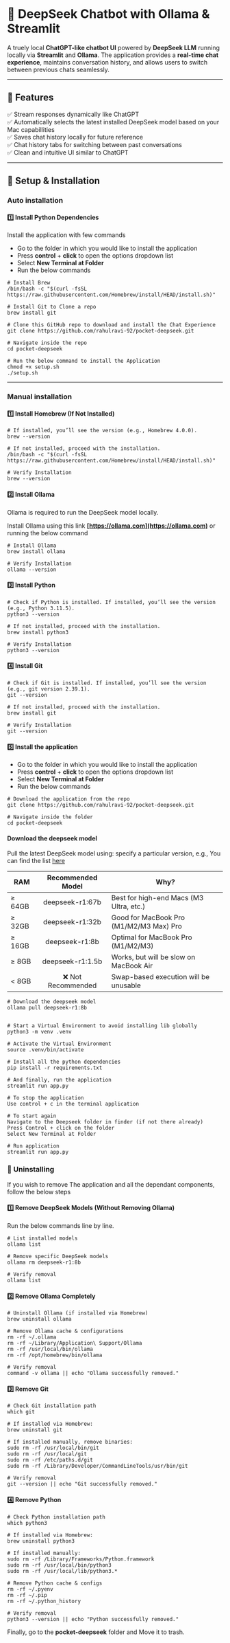 # 🧠 DeepSeek Chatbot with Ollama & Streamlit  

A truely local **ChatGPT-like chatbot UI** powered by **DeepSeek LLM** running locally via **Streamlit** and **Ollama**. The application provides a **real-time chat experience**, maintains conversation history, and allows users to switch between previous chats seamlessly.  

---

## **🚀 Features**  
✅ Stream responses dynamically like ChatGPT  
✅ Automatically selects the latest installed DeepSeek model based on your Mac capabillities    
✅ Saves chat history locally for future reference  
✅ Chat history tabs for switching between past conversations  
✅ Clean and intuitive UI similar to ChatGPT  

---

## **🔧 Setup & Installation**

### **Auto installation**

#### **1️⃣ Install Python Dependencies**

Install the application with few commands

* Go to the folder in which you would like to install the application
* Press **control** + **click** to open the options dropdown list 
* Select **New Terminal at Folder**
* Run the below commands

```
# Install Brew
/bin/bash -c "$(curl -fsSL https://raw.githubusercontent.com/Homebrew/install/HEAD/install.sh)"

# Install Git to Clone a repo
brew install git

# Clone this GitHub repo to download and install the Chat Experience
git clone https://github.com/rahulravi-92/pocket-deepseek.git

# Navigate inside the repo
cd pocket-deepseek

# Run the below command to install the Application
chmod +x setup.sh
./setup.sh
```
---
### **Manual installation**

#### 1️⃣ Install Homebrew (If Not Installed)




```
# If installed, you’ll see the version (e.g., Homebrew 4.0.0).
brew --version

# If not installed, proceed with the installation.
/bin/bash -c "$(curl -fsSL https://raw.githubusercontent.com/Homebrew/install/HEAD/install.sh)"

# Verify Installation
brew --version
```

#### 2️⃣ Install Ollama

Ollama is required to run the DeepSeek model locally.

Install Ollama using this link **[https://ollama.com](https://ollama.com)**  or running the below command

```
# Install Ollama
brew install ollama

# Verify Installation
ollama --version

```

#### **3️⃣ Install Python**

```
# Check if Python is installed. If installed, you’ll see the version (e.g., Python 3.11.5).
python3 --version

# If not installed, proceed with the installation.
brew install python3

# Verify Installation
python3 --version

```
#### **4️⃣ Install Git**

```
# Check if Git is installed. If installed, you’ll see the version (e.g., git version 2.39.1).
git --version

# If not installed, proceed with the installation.
brew install git

# Verify Installation
git --version
```


#### **5️⃣ Install the application**

* Go to the folder in which you would like to install the application
* Press **control** + **click** to open the options dropdown list 
* Select **New Terminal at Folder**
* Run the below commands

```
# Download the application from the repo
git clone https://github.com/rahulravi-92/pocket-deepseek.git

# Navigate inside the folder
cd pocket-deepseek

```

#### Download the deepseek model


Pull the latest DeepSeek model using: specify a particular version, e.g.,
You can find the list [here](https://ollama.com/library/deepseek-r1)

|RAM  | Recommended Model |               Why?                                  |
| ------------- |:-------------:  |  ---------------------------------------- |
| ≥ 64GB     | deepseek-r1:67b	|  Best for high-end Macs (M3 Ultra, etc.)   |
| ≥ 32GB     | deepseek-r1:32b  |  Good for MacBook Pro (M1/M2/M3 Max) Pro      |
| ≥ 16GB     | deepseek-r1:8b   |  Optimal for MacBook Pro (M1/M2/M3)   |
| ≥ 8GB     | deepseek-r1:1.5b  |     Works, but will be slow on MacBook Air  |
| < 8GB     | ❌ Not Recommended    |   Swap-based execution will be unusable |


```
# Download the deepseek model
ollama pull deepseek-r1:8b


# Start a Virtual Environment to avoid installing lib globally
python3 -m venv .venv

# Activate the Virtual Environment
source .venv/bin/activate

# Install all the python dependencies
pip install -r requirements.txt

# And finally, run the application
streamlit run app.py

# To stop the application 
Use control + c in the terminal application

# To start again
Navigate to the Deepseek folder in finder (if not there already)
Press Control + click on the folder 
Select New Terminal at Folder

# Run application
streamlit run app.py

```



### **🔧 Uninstalling**

If you wish to remove The application and all the dependant components, follow the below steps


#### 1️⃣ Remove DeepSeek Models (Without Removing Ollama)

Run the below commands line by line.

```
# List installed models
ollama list

# Remove specific DeepSeek models
ollama rm deepseek-r1:8b

# Verify removal
ollama list
```
#### 2️⃣ Remove Ollama Completely

```
# Uninstall Ollama (if installed via Homebrew)
brew uninstall ollama

# Remove Ollama cache & configurations
rm -rf ~/.ollama
rm -rf ~/Library/Application\ Support/Ollama
rm -rf /usr/local/bin/ollama
rm -rf /opt/homebrew/bin/ollama

# Verify removal
command -v ollama || echo "Ollama successfully removed."
```

#### 3️⃣ Remove Git
```
# Check Git installation path
which git

# If installed via Homebrew:
brew uninstall git

# If installed manually, remove binaries:
sudo rm -rf /usr/local/bin/git
sudo rm -rf /usr/local/git
sudo rm -rf /etc/paths.d/git
sudo rm -rf /Library/Developer/CommandLineTools/usr/bin/git

# Verify removal
git --version || echo "Git successfully removed."
```

#### 4️⃣ Remove Python
```
# Check Python installation path
which python3

# If installed via Homebrew:
brew uninstall python3

# If installed manually:
sudo rm -rf /Library/Frameworks/Python.framework
sudo rm -rf /usr/local/bin/python3
sudo rm -rf /usr/local/lib/python3.*

# Remove Python cache & configs
rm -rf ~/.pyenv
rm -rf ~/.pip
rm -rf ~/.python_history

# Verify removal
python3 --version || echo "Python successfully removed."

```

Finally, go to the **pocket-deepseek** folder and Move it to trash.



